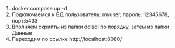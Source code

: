 1. docker compose up -d 
2. Подключаемся к БД пользователь: myuser, пароль: 12345678, порт:5433
3. Вполняем скрипты из папки ddlsql по порядку, затем из папки Данные
4. Переходим по ссылке http://localhost:8080/